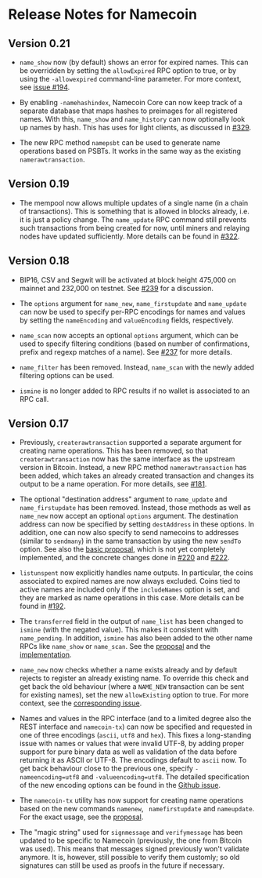 # Release Notes for Namecoin

## Version 0.21

- `name_show` now (by default) shows an error for expired names. This can be
  overridden by setting the `allowExpired` RPC option to true, or by using the
  `-allowexpired` command-line parameter.
  For more context,
  see [issue #194](https://github.com/namecoin/namecoin-core/issues/194).

- By enabling `-namehashindex`, Namecoin Core can now keep track of a separate
  database that maps hashes to preimages for all registered names.  With this,
  `name_show` and `name_history` can now optionally look up names by hash.
  This has uses for light clients, as discussed in
  [#329](https://github.com/namecoin/namecoin-core/issues/329).

- The new RPC method `namepsbt` can be used to generate name operations
  based on PSBTs.  It works in the same way as the existing
  `namerawtransaction`.

## Version 0.19

- The mempool now allows multiple updates of a single name (in a chain of
  transactions).  This is something that is allowed in blocks already,
  i.e. it is just a policy change.  The `name_update` RPC command still
  prevents such transactions from being created for now, until miners and
  relaying nodes have updated sufficiently.  More details can be found in
  [#322](https://github.com/namecoin/namecoin-core/pull/322).

## Version 0.18

- BIP16, CSV and Segwit will be activated at block height 475,000 on mainnet
  and 232,000 on testnet.
  See [#239](https://github.com/namecoin/namecoin-core/issues/239) for
  a discussion.

- The `options` argument for `name_new`, `name_firstupdate` and `name_update`
  can now be used to specify per-RPC encodings for names and values by setting
  the `nameEncoding` and `valueEncoding` fields, respectively.

- `name_scan` now accepts an optional `options` argument, which can be used
  to specify filtering conditions (based on number of confirmations, prefix and
  regexp matches of a name).
  See [#237](https://github.com/namecoin/namecoin-core/issues/237)
  for more details.

- `name_filter` has been removed.  Instead, `name_scan` with the newly added
  filtering options can be used.

- `ismine` is no longer added to RPC results if no wallet is associated
  to an RPC call.

## Version 0.17

- Previously, `createrawtransaction` supported a separate argument for creating
  name operations.  This has been removed, so that `createrawtransaction` now
  has the same interface as the upstream version in Bitcoin.  Instead, a new
  RPC method `namerawtransaction` has been added, which takes an already created
  transaction and changes its output to be a name operation.
  For more details, see
  [#181](https://github.com/namecoin/namecoin-core/issues/181).

- The optional "destination address" argument to `name_update` and
  `name_firstupdate` has been removed.  Instead, those methods as well
  as `name_new` now accept an optional `options` argument.  The destination
  address can now be specified by setting `destAddress` in these options.
  In addition, one can now also specify to send namecoins to addresses
  (similar to `sendmany`) in the same transaction by using the new `sendTo`
  option.
  See also the
  [basic proposal](https://github.com/namecoin/namecoin-core/issues/194), which
  is not yet completely implemented, and the concrete changes done in
  [#220](https://github.com/namecoin/namecoin-core/pull/220) and
  [#222](https://github.com/namecoin/namecoin-core/pull/222).

- `listunspent` now explicitly handles name outputs.  In particular, the coins
  associated to expired names are now always excluded.  Coins tied to active
  names are included only if the `includeNames` option is set, and they
  are marked as name operations in this case.
  More details can be found in
  [#192](https://github.com/namecoin/namecoin-core/issues/192).

- The `transferred` field in the output of `name_list` has been changed
  to `ismine` (with the negated value).  This makes it consistent with
  `name_pending`.  In addition, `ismine` has also been added to the other
  name RPCs like `name_show` or `name_scan`.
  See the [proposal](https://github.com/namecoin/namecoin-core/issues/219) and
  the [implementation](https://github.com/namecoin/namecoin-core/pull/236).

- `name_new` now checks whether a name exists already and by default rejects
  to register an already existing name.  To override this check and get back
  the old behaviour (where a `NAME_NEW` transaction can be sent for existing
  names), set the new `allowExisting` option to true.
  For more context, see the
  [corresponding issue](https://github.com/namecoin/namecoin-core/issues/54).

- Names and values in the RPC interface (and to a limited degree also the REST
  interface and `namecoin-tx`) can now be specified and requested in one of
  three encodings (`ascii`, `utf8` and `hex`).  This fixes a long-standing issue
  with names or values that were invalid UTF-8, by adding proper support for
  pure binary data as well as validation of the data before returning it as
  ASCII or UTF-8.  The encodings default to `ascii` now.  To get back behaviour
  close to the previous one, specify `-nameencoding=utf8` and
  `-valueencoding=utf8`.  The detailed specification of the new encoding options
  can be found in the
  [Github issue](https://github.com/namecoin/namecoin-core/issues/246).

- The `namecoin-tx` utility has now support for creating name operations based
  on the new commands `namenew`, ` namefirstupdate` and `nameupdate`.  For the
  exact usage, see the
  [proposal](https://github.com/namecoin/namecoin-core/issues/147#issuecomment-402429258).

- The "magic string" used for `signmessage` and `verifymessage` has been updated
  to be specific to Namecoin (previously, the one from Bitcoin was used).  This
  means that messages signed previously won't validate anymore.  It is, however,
  still possible to verify them customly; so old signatures can still be used
  as proofs in the future if necessary.

